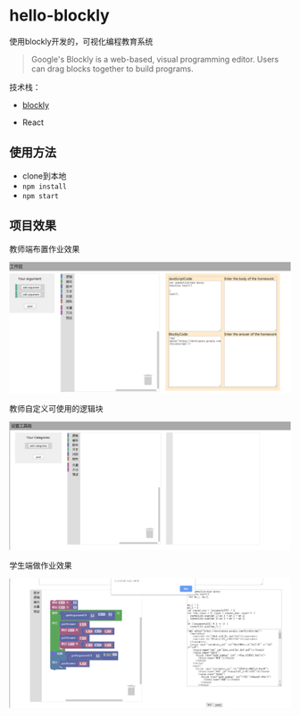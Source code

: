 # hello-blockly
 使用blockly开发的，可视化编程教育系统

> Google's Blockly is a web-based, visual programming editor. Users can drag blocks together to build programs.

技术栈：

- [blockly](https://github.com/google/blockly)

- React



## 使用方法

- clone到本地
- `npm install`
- `npm start`



## 项目效果

教师端布置作业效果

![set](README.assets/set-1587954362507.png)

教师自定义可使用的逻辑块

![set2](README.assets/set2.png)

学生端做作业效果

![do](README.assets/do.png)